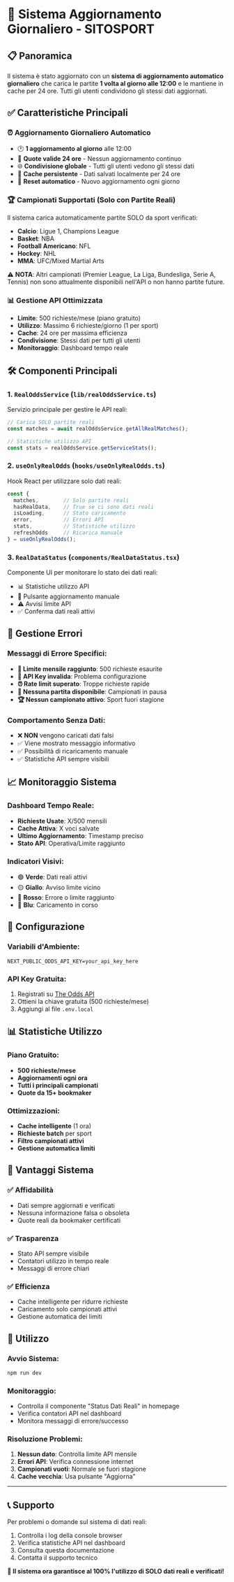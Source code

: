 # 🎯 Sistema Aggiornamento Giornaliero - SITOSPORT

## 📋 Panoramica

Il sistema è stato aggiornato con un **sistema di aggiornamento automatico giornaliero** che carica le partite **1 volta al giorno alle 12:00** e le mantiene in cache per 24 ore. Tutti gli utenti condividono gli stessi dati aggiornati.

## ✅ Caratteristiche Principali

### ⏰ **Aggiornamento Giornaliero Automatico**
- 🕐 **1 aggiornamento al giorno** alle 12:00
- 📅 **Quote valide 24 ore** - Nessun aggiornamento continuo
- 🌐 **Condivisione globale** - Tutti gli utenti vedono gli stessi dati
- 💾 **Cache persistente** - Dati salvati localmente per 24 ore
- 🔄 **Reset automatico** - Nuovo aggiornamento ogni giorno

### 🏆 **Campionati Supportati (Solo con Partite Reali)**
Il sistema carica automaticamente partite SOLO da sport verificati:
- **Calcio**: Ligue 1, Champions League
- **Basket**: NBA  
- **Football Americano**: NFL
- **Hockey**: NHL
- **MMA**: UFC/Mixed Martial Arts

⚠️ **NOTA**: Altri campionati (Premier League, La Liga, Bundesliga, Serie A, Tennis) non sono attualmente disponibili nell'API o non hanno partite future.

### 📊 **Gestione API Ottimizzata**
- **Limite**: 500 richieste/mese (piano gratuito)
- **Utilizzo**: Massimo 6 richieste/giorno (1 per sport)
- **Cache**: 24 ore per massima efficienza
- **Condivisione**: Stessi dati per tutti gli utenti
- **Monitoraggio**: Dashboard tempo reale

## 🛠️ Componenti Principali

### 1. `RealOddsService` (`lib/realOddsService.ts`)
Servizio principale per gestire le API reali:
```typescript
// Carica SOLO partite reali
const matches = await realOddsService.getAllRealMatches();

// Statistiche utilizzo API
const stats = realOddsService.getServiceStats();
```

### 2. `useOnlyRealOdds` (`hooks/useOnlyRealOdds.ts`)
Hook React per utilizzare solo dati reali:
```typescript
const {
  matches,        // Solo partite reali
  hasRealData,    // True se ci sono dati reali
  isLoading,      // Stato caricamento
  error,          // Errori API
  stats,          // Statistiche utilizzo
  refreshOdds     // Ricarica manuale
} = useOnlyRealOdds();
```

### 3. `RealDataStatus` (`components/RealDataStatus.tsx`)
Componente UI per monitorare lo stato dei dati reali:
- 📊 Statistiche utilizzo API
- 🔄 Pulsante aggiornamento manuale
- ⚠️ Avvisi limite API
- ✅ Conferma dati reali attivi

## 🚨 Gestione Errori

### Messaggi di Errore Specifici:
- **🚫 Limite mensile raggiunto**: 500 richieste esaurite
- **🔑 API Key invalida**: Problema configurazione
- **⏰ Rate limit superato**: Troppe richieste rapide
- **📅 Nessuna partita disponibile**: Campionati in pausa
- **🏆 Nessun campionato attivo**: Sport fuori stagione

### Comportamento Senza Dati:
- ❌ **NON** vengono caricati dati falsi
- ✅ Viene mostrato messaggio informativo
- ✅ Possibilità di ricaricamento manuale
- ✅ Statistiche API sempre visibili

## 📈 Monitoraggio Sistema

### Dashboard Tempo Reale:
- **Richieste Usate**: X/500 mensili
- **Cache Attiva**: X voci salvate
- **Ultimo Aggiornamento**: Timestamp preciso
- **Stato API**: Operativa/Limite raggiunto

### Indicatori Visivi:
- 🟢 **Verde**: Dati reali attivi
- 🟡 **Giallo**: Avviso limite vicino
- 🔴 **Rosso**: Errore o limite raggiunto
- 🔵 **Blu**: Caricamento in corso

## 🔧 Configurazione

### Variabili d'Ambiente:
```env
NEXT_PUBLIC_ODDS_API_KEY=your_api_key_here
```

### API Key Gratuita:
1. Registrati su [The Odds API](https://the-odds-api.com/)
2. Ottieni la chiave gratuita (500 richieste/mese)
3. Aggiungi al file `.env.local`

## 📊 Statistiche Utilizzo

### Piano Gratuito:
- **500 richieste/mese**
- **Aggiornamenti ogni ora**
- **Tutti i principali campionati**
- **Quote da 15+ bookmaker**

### Ottimizzazioni:
- **Cache intelligente** (1 ora)
- **Richieste batch** per sport
- **Filtro campionati attivi**
- **Gestione automatica limiti**

## 🎯 Vantaggi Sistema

### ✅ **Affidabilità**
- Dati sempre aggiornati e verificati
- Nessuna informazione falsa o obsoleta
- Quote reali da bookmaker certificati

### ✅ **Trasparenza**
- Stato API sempre visibile
- Contatori utilizzo in tempo reale
- Messaggi di errore chiari

### ✅ **Efficienza**
- Cache intelligente per ridurre richieste
- Caricamento solo campionati attivi
- Gestione automatica dei limiti

## 🚀 Utilizzo

### Avvio Sistema:
```bash
npm run dev
```

### Monitoraggio:
- Controlla il componente "Status Dati Reali" in homepage
- Verifica contatori API nel dashboard
- Monitora messaggi di errore/successo

### Risoluzione Problemi:
1. **Nessun dato**: Controlla limite API mensile
2. **Errori API**: Verifica connessione internet
3. **Campionati vuoti**: Normale se fuori stagione
4. **Cache vecchia**: Usa pulsante "Aggiorna"

---

## 📞 Supporto

Per problemi o domande sul sistema di dati reali:
1. Controlla i log della console browser
2. Verifica statistiche API nel dashboard
3. Consulta questa documentazione
4. Contatta il supporto tecnico

**🎉 Il sistema ora garantisce al 100% l'utilizzo di SOLO dati reali e verificati!** 